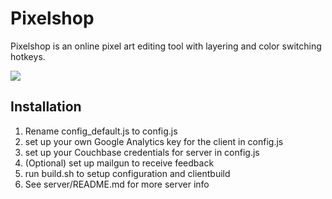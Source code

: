 # Pixelshop

Pixelshop is an online pixel art editing tool with layering and color switching hotkeys.

<img src="http://i.imgur.com/qmtyvN0.png" style="border:0">

## Installation

1. Rename config_default.js to config.js
2. set up your own Google Analytics key for the client in config.js
3. set up your Couchbase credentials for server in config.js
4. (Optional) set up mailgun to receive feedback
5. run build.sh to setup configuration and clientbuild
6. See server/README.md for more server info
